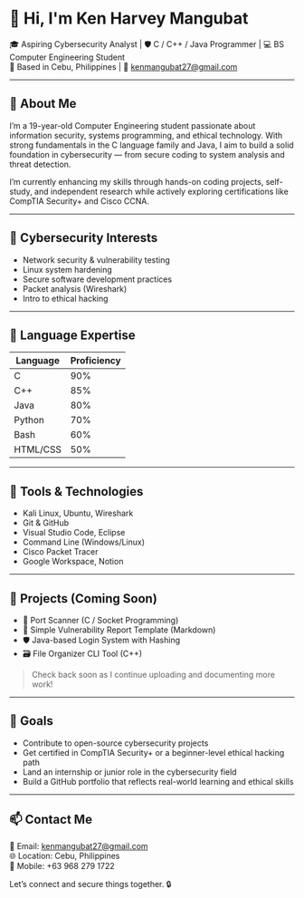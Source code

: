 # 👋 Hi, I'm Ken Harvey Mangubat

🎓 Aspiring Cybersecurity Analyst | 🛡️ C / C++ / Java Programmer | 💻 BS Computer Engineering Student  
📍 Based in Cebu, Philippines | 📧 kenmangubat27@gmail.com

---

## 🚀 About Me

I’m a 19-year-old Computer Engineering student passionate about information security, systems programming, and ethical technology. With strong fundamentals in the C language family and Java, I aim to build a solid foundation in cybersecurity — from secure coding to system analysis and threat detection.

I’m currently enhancing my skills through hands-on coding projects, self-study, and independent research while actively exploring certifications like CompTIA Security+ and Cisco CCNA.

---

## 🔐 Cybersecurity Interests

- Network security & vulnerability testing  
- Linux system hardening  
- Secure software development practices  
- Packet analysis (Wireshark)  
- Intro to ethical hacking

---

## 🧠 Language Expertise

| Language     | Proficiency |
|--------------|-------------|
| C            | 90%         |
| C++          | 85%         |
| Java         | 80%         |
| Python       | 70%         |
| Bash         | 60%         |
| HTML/CSS     | 50%         |



---

## 🧰 Tools & Technologies

- Kali Linux, Ubuntu, Wireshark  
- Git & GitHub  
- Visual Studio Code, Eclipse  
- Command Line (Windows/Linux)  
- Cisco Packet Tracer  
- Google Workspace, Notion

---

## 📂 Projects (Coming Soon)

- 🔐 Port Scanner (C / Socket Programming)  
- 🧪 Simple Vulnerability Report Template (Markdown)  
- 🛡️ Java-based Login System with Hashing  
- 🗃️ File Organizer CLI Tool (C++)  
> Check back soon as I continue uploading and documenting more work!

---

## 🎯 Goals

- Contribute to open-source cybersecurity projects  
- Get certified in CompTIA Security+ or a beginner-level ethical hacking path  
- Land an internship or junior role in the cybersecurity field  
- Build a GitHub portfolio that reflects real-world learning and ethical skills

---

## 📫 Contact Me

📧 Email: kenmangubat27@gmail.com  
🌐 Location: Cebu, Philippines  
📱 Mobile: +63 968 279 1722  

Let’s connect and secure things together. 🔒  
